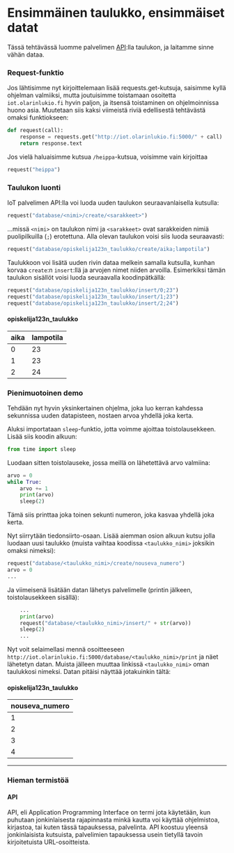 # Ensimmäinen taulukko, ensimmäiset datat
Tässä tehtävässä luomme palvelimen [API](#api):lla taulukon, ja
laitamme sinne vähän dataa.

### Request-funktio
Jos lähtisimme nyt kirjoittelemaan lisää requests.get-kutsuja,
saisimme kyllä ohjelman valmiiksi, mutta joutuisimme toistamaan
osoitetta `iot.olarinlukio.fi` hyvin paljon, ja itsensä 
toistaminen on ohjelmoinnissa huono asia. Muutetaan siis kaksi 
viimeistä riviä edellisestä tehtävästä omaksi funktiokseen:

```python
def request(call):
    response = requests.get("http://iot.olarinlukio.fi:5000/" + call)
    return response.text
```

Jos vielä haluaisimme kutsua `/heippa`-kutsua, voisimme vain kirjoittaa

```python
request("heippa")
```

### Taulukon luonti
IoT palvelimen API:lla voi luoda uuden taulukon seuraavanlaisella
kutsulla: 

```python
request("database/<nimi>/create/<sarakkeet>")
```

...missä `<nimi>` on
taulukon nimi ja `<sarakkeet>` ovat sarakkeiden nimiä puolipilkuilla
(`;`) erotettuna. Alla olevan taulukon voisi siis luoda seuraavasti:

```python
request("database/opiskelija123n_taulukko/create/aika;lampotila")
```

Taulukkoon voi lisätä uuden rivin dataa melkein samalla kutsulla,
kunhan korvaa `create`:n `insert`:llä ja arvojen nimet niiden
arvoilla. Esimerkiksi tämän taulukon sisällöt voisi luoda
seuraavalla koodinpätkällä:

```python
request("database/opiskelija123n_taulukko/insert/0;23")
request("database/opiskelija123n_taulukko/insert/1;23")
request("database/opiskelija123n_taulukko/insert/2;24")
```

#### opiskelija123n_taulukko

| aika | lampotila |
|------|-----------|
| 0    | 23        |
| 1    | 23        |
| 2    | 24        |

### Pienimuotoinen demo
Tehdään nyt hyvin yksinkertainen ohjelma, joka luo kerran kahdessa
sekunnissa uuden datapisteen, nostaen arvoa yhdellä joka kerta.

Aluksi importataan `sleep`-funktio, jotta voimme ajoittaa
toistolausekkeen. Lisää siis koodin alkuun:

```python
from time import sleep
```

Luodaan sitten toistolauseke, jossa meillä on lähetettävä arvo
valmiina:

```python
arvo = 0
while True:
    arvo += 1
    print(arvo)
    sleep(2)
```

Tämä siis printtaa joka toinen sekunti numeron, joka kasvaa 
yhdellä joka kerta.

Nyt siirrytään tiedonsiirto-osaan. Lisää aiemman osion alkuun kutsu
jolla luodaan uusi taulukko (muista vaihtaa koodissa `<taulukko_nimi>`
joksikin omaksi nimeksi):

```python
request("database/<taulukko_nimi>/create/nouseva_numero")
arvo = 0
...
```

Ja viimeisenä lisätään datan lähetys palvelimelle (printin jälkeen,
toistolausekkeen sisällä):

```python
    ...
    print(arvo)
    request("database/<taulukko_nimi>/insert/" + str(arvo))
    sleep(2)
    ...
```

Nyt voit selaimellasi mennä osoitteeseen
`http://iot.olarinlukio.fi:5000/database/<taulukko_nimi>/print` ja näet
lähetetyn datan. Muista jälleen muuttaa linkissä `<taulukko_nimi>`
oman taulukkosi nimeksi. Datan pitäisi näyttää jotakuinkin tältä:

#### opiskelija123n_taulukko

| nouseva_numero |
|----------------|
| 1              |
| 2              |
| 3              |
| 4              |

---
### Hieman termistöä
#### <a name="api"></a>API
API, eli Application Programming Interface on termi jota käytetään,
kun puhutaan jonkinlaisesta rajapinnasta minkä kautta voi käyttää
ohjelmistoa, kirjastoa, tai kuten tässä tapauksessa, palvelinta. API
koostuu yleensä jonkinlaisista kutsuista, palvelimien tapauksessa
usein tietyllä tavoin kirjoitetuista URL-osoitteista.
